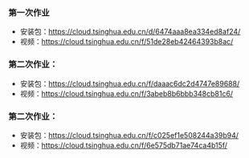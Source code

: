 ### 第一次作业

+ 安装包：https://cloud.tsinghua.edu.cn/d/6474aaa8ea334ed8af24/
+ 视频：https://cloud.tsinghua.edu.cn/f/51de28eb42464393b8ac/

### 第二次作业：

+ 安装包：https://cloud.tsinghua.edu.cn/f/daaac6dc2d4747e89688/
+ 视频：https://cloud.tsinghua.edu.cn/f/3abeb8b6bbb348cb81c6/

### 第二次作业：

+ 安装包：https://cloud.tsinghua.edu.cn/f/c025ef1e508244a39b94/
+ 视频：https://cloud.tsinghua.edu.cn/f/6e575db71ae74ca4b15f/

